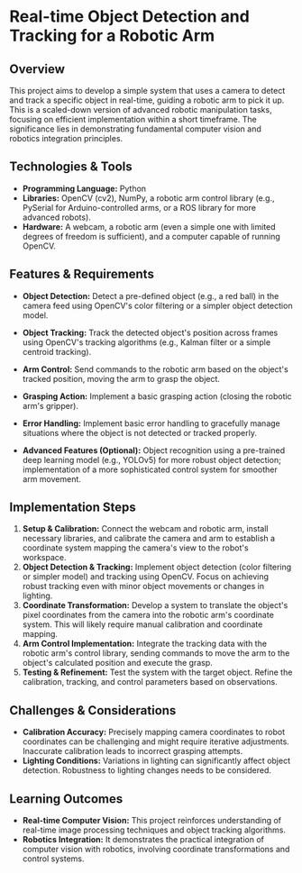 # Real-time Object Detection and Tracking for a Robotic Arm

## Overview
This project aims to develop a simple system that uses a camera to detect and track a specific object in real-time, guiding a robotic arm to pick it up.  This is a scaled-down version of advanced robotic manipulation tasks, focusing on efficient implementation within a short timeframe.  The significance lies in demonstrating fundamental computer vision and robotics integration principles.

## Technologies & Tools
- **Programming Language:** Python
- **Libraries:** OpenCV (cv2), NumPy, a robotic arm control library (e.g., PySerial for Arduino-controlled arms, or a ROS library for more advanced robots).
- **Hardware:**  A webcam, a robotic arm (even a simple one with limited degrees of freedom is sufficient), and a computer capable of running OpenCV.

## Features & Requirements
- **Object Detection:**  Detect a pre-defined object (e.g., a red ball) in the camera feed using OpenCV's color filtering or a simpler object detection model.
- **Object Tracking:** Track the detected object's position across frames using OpenCV's tracking algorithms (e.g., Kalman filter or a simple centroid tracking).
- **Arm Control:**  Send commands to the robotic arm based on the object's tracked position, moving the arm to grasp the object.
- **Grasping Action:** Implement a basic grasping action (closing the robotic arm's gripper).
- **Error Handling:** Implement basic error handling to gracefully manage situations where the object is not detected or tracked properly.

- **Advanced Features (Optional):**  Object recognition using a pre-trained deep learning model (e.g., YOLOv5) for more robust object detection; implementation of a more sophisticated control system for smoother arm movement.

## Implementation Steps
1. **Setup & Calibration:** Connect the webcam and robotic arm, install necessary libraries, and calibrate the camera and arm to establish a coordinate system mapping the camera's view to the robot's workspace.
2. **Object Detection & Tracking:** Implement object detection (color filtering or simpler model) and tracking using OpenCV.  Focus on achieving robust tracking even with minor object movements or changes in lighting.
3. **Coordinate Transformation:** Develop a system to translate the object's pixel coordinates from the camera into the robotic arm's coordinate system.  This will likely require manual calibration and coordinate mapping.
4. **Arm Control Implementation:** Integrate the tracking data with the robotic arm's control library, sending commands to move the arm to the object's calculated position and execute the grasp.
5. **Testing & Refinement:** Test the system with the target object.  Refine the calibration, tracking, and control parameters based on observations.

## Challenges & Considerations
- **Calibration Accuracy:**  Precisely mapping camera coordinates to robot coordinates can be challenging and might require iterative adjustments.  Inaccurate calibration leads to incorrect grasping attempts.
- **Lighting Conditions:** Variations in lighting can significantly affect object detection.  Robustness to lighting changes needs to be considered.

## Learning Outcomes
- **Real-time Computer Vision:**  This project reinforces understanding of real-time image processing techniques and object tracking algorithms.
- **Robotics Integration:**  It demonstrates the practical integration of computer vision with robotics, involving coordinate transformations and control systems.

